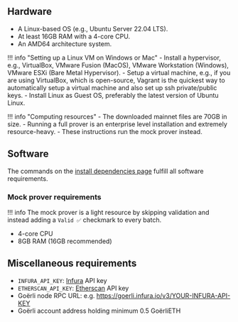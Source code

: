 ## Hardware

- A Linux-based OS (e.g., Ubuntu Server 22.04 LTS).
- At least 16GB RAM with a 4-core CPU.
- An AMD64 architecture system.

!!! info "Setting up a Linux VM on Windows or Mac"
    - Install a hypervisor, e.g., VirtualBox, VMware Fusion (MacOS), VMware Workstation (Windows), VMware ESXi (Bare Metal Hypervisor).
    - Setup a virtual machine, e.g., if you are using VirtualBox, which is open-source, Vagrant is the quickest way to automatically setup a virtual machine and also set up ssh private/public keys.
    - Install Linux as Guest OS, preferably the latest version of Ubuntu Linux.

!!! info "Computing resources"
    - The downloaded mainnet files are 70GB in size.
    - Running a full prover is an enterprise level installation and extremely resource-heavy. 
    - These instructions run the mock prover instead.

## Software

The commands on the [install dependencies page](install-dependencies.md) fulfill all software requirements.

### Mock prover requirements

!!! info
    The mock prover is a light resource by skipping validation and instead adding a `Valid ✅` checkmark to every batch.

- 4-core CPU
- 8GB RAM (16GB recommended)

## Miscellaneous requirements

- `INFURA_API_KEY`: [Infura](https://www.infura.io/) API key
- `ETHERSCAN_API_KEY`: [Etherscan](https://etherscan.io/) API key
- Goërli node RPC URL: e.g. https://goerli.infura.io/v3/YOUR-INFURA-API-KEY
- Goërli account address holding minimum 0.5 GoërliETH